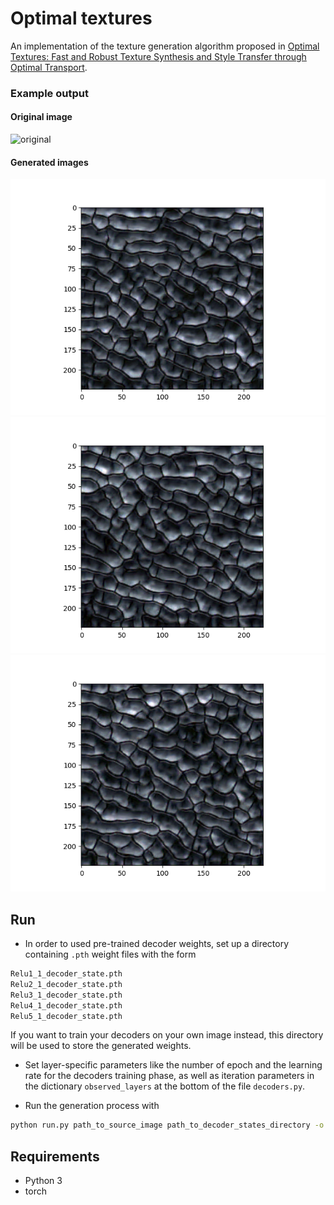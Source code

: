 # Optimal textures


An implementation of the texture generation algorithm proposed in [Optimal Textures: Fast and Robust Texture Synthesis and Style Transfer through Optimal Transport](https://arxiv.org/abs/2010.14702).

### Example output

#### Original image
![original](demo/original.jpg)

#### Generated images
![generated_1](demo/generated_1.png)
![generated_2](demo/generated_2.png)
![generated_3](demo/generated_3.png)

## Run 

* In order to used pre-trained decoder weights, set up a directory containing `.pth` weight files with the form
```bash
Relu1_1_decoder_state.pth
Relu2_1_decoder_state.pth
Relu3_1_decoder_state.pth
Relu4_1_decoder_state.pth
Relu5_1_decoder_state.pth
```
If you want to train your decoders on your own image instead, this directory will be used to store the generated weights.

* Set layer-specific parameters like the number of epoch and the learning rate for the decoders training phase, as well as iteration parameters in the dictionary `observed_layers` at the bottom of the file `decoders.py`.

* Run the generation process with

```bash
python run.py path_to_source_image path_to_decoder_states_directory -o output_path -n n_passes -t train
```



## Requirements
* Python 3
* torch
